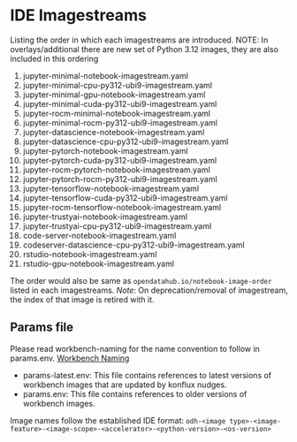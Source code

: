 # IDE Imagestreams

Listing the order in which each imagestreams are introduced.
NOTE: In overlays/additional there are new set of Python 3.12 images, they are also included in this ordering

1. jupyter-minimal-notebook-imagestream.yaml
2. jupyter-minimal-cpu-py312-ubi9-imagestream.yaml
3. jupyter-minimal-gpu-notebook-imagestream.yaml
4. jupyter-minimal-cuda-py312-ubi9-imagestream.yaml
5. jupyter-rocm-minimal-notebook-imagestream.yaml
6. jupyter-minimal-rocm-py312-ubi9-imagestream.yaml
7. jupyter-datascience-notebook-imagestream.yaml
8. jupyter-datascience-cpu-py312-ubi9-imagestream.yaml
9. jupyter-pytorch-notebook-imagestream.yaml
10. jupyter-pytorch-cuda-py312-ubi9-imagestream.yaml
11. jupyter-rocm-pytorch-notebook-imagestream.yaml
12. jupyter-pytorch-rocm-py312-ubi9-imagestream.yaml
13. jupyter-tensorflow-notebook-imagestream.yaml
14. jupyter-tensorflow-cuda-py312-ubi9-imagestream.yaml
15. jupyter-rocm-tensorflow-notebook-imagestream.yaml
16. jupyter-trustyai-notebook-imagestream.yaml
17. jupyter-trustyai-cpu-py312-ubi9-imagestream.yaml
18. code-server-notebook-imagestream.yaml
19. codeserver-datascience-cpu-py312-ubi9-imagestream.yaml
20. rstudio-notebook-imagestream.yaml
21. rstudio-gpu-notebook-imagestream.yaml

The order would also be same as `opendatahub.io/notebook-image-order` listed in each imagestreams.
_Note_: On deprecation/removal of imagestream, the index of that image is retired with it.

## Params file

Please read workbench-naming for the name convention to follow in params.env.
[Workbench Naming](../../docs/workbenches-naming.md)

- params-latest.env: This file contains references to latest versions of workbench images that are updated by konflux nudges.
- params.env: This file contains references to older versions of workbench images.

Image names follow the established IDE format:
`odh-<image type>-<image-feature>-<image-scope>-<accelerator>-<python-version>-<os-version>`
